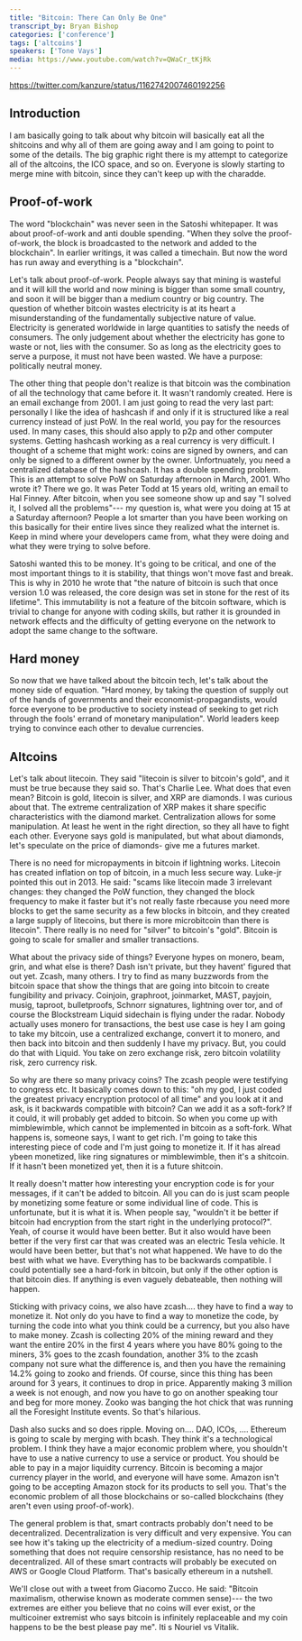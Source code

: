 ```yaml
---
title: "Bitcoin: There Can Only Be One"
transcript_by: Bryan Bishop
categories: ['conference']
tags: ['altcoins']
speakers: ['Tone Vays']
media: https://www.youtube.com/watch?v=QWaCr_tKjRk
---
```

<https://twitter.com/kanzure/status/1162742007460192256>

## Introduction

I am basically going to talk about why bitcoin will basically eat all the shitcoins and why all of them are going away and I am going to point to some of the details. The big graphic right there is my attempt to categorize all of the altcoins, the ICO space, and so on. Everyone is slowly starting to merge mine with bitcoin, since they can't keep up with the charadde.

## Proof-of-work

The word "blockchain" was never seen in the Satoshi whitepaper. It was about proof-of-work and anti double spending. "When they solve the proof-of-work, the block is broadcasted to the network and added to the blockchain". In earlier writings, it was called a timechain. But now the word has run away and everything is a "blockchain".

Let's talk about proof-of-work. People always say that mining is wasteful and it will kill the world and now mining is bigger than some small country, and soon it will be bigger than a medium country or big country. The question of whether bitcoin wastes electricity is at its heart a misunderstanding of the fundamentally subjective nature of value. Electricity is generated worldwide in large quantities to satisfy the needs of consumers. The only judgement about whether the electricity has gone to waste or not, lies with the consumer. So as long as the electricity goes to serve a purpose, it must not have been wasted. We have a purpose: politically neutral money.

The other thing that people don't realize is that bitcoin was the combination of all the technology that came before it. It wasn't randomly created. Here is an email exchange from 2001. I am just going to read the very last part: personally I like the idea of hashcash if and only if it is structured like a real currency instead of just PoW. In the real world, you pay for the resources used. In many cases, this should also apply to p2p and other computer systems. Getting hashcash working as a real currency is very difficult. I thought of a scheme that might work: coins are signed by owners, and can only be signed to a different owner by the owner. Unfortnuately, you need a centralized database of the hashcash. It has a double spending problem. This is an attempt to solve PoW on Saturday afternoon in March, 2001. Who wrote it? There we go. It was Peter Todd at 15 years old, writing an email to Hal Finney. After bitcoin, when you see someone show up and say "I solved it, I solved all the problems"--- my question is, what were you doing at 15 at a Saturday afternoon? People a lot smarter than you have been working on this basically for their entire lives since they realized what the internet is. Keep in mind where your developers came from, what they were doing and what they were trying to solve before.

Satoshi wanted this to be money. It's going to be critical, and one of the most important things to it is stability, that things won't move fast and break. This is why in 2010 he wrote that "the nature of bitcoin is such that once version 1.0 was released, the core design was set in stone for the rest of its lifetime". This immutability is not a feature of the bitcoin software, which is trivial to change for anyone with coding skills, but rather it is grounded in network effects and the difficulty of getting everyone on the network to adopt the same change to the software.

## Hard money

So now that we have talked about the bitcoin tech, let's talk about the money side of equation. "Hard money, by taking the question of supply out of the hands of governments and their economist-propagandists, would force everyone to be productive to society instead of seeking to get rich through the fools' errand of monetary manipulation". World leaders keep trying to convince each other to devalue currencies.

## Altcoins

Let's talk about litecoin. They said "litecoin is silver to bitcoin's gold", and it must be true because they said so. That's Charlie Lee. What does that even mean? Bitcoin is gold, litecoin is silver, and XRP are diamonds. I was curious about that. The extreme centralization of XRP makes it share specific characteristics with the diamond market. Centralization allows for some manipulation. At least he went in the right direction, so they all have to fight each other. Everyone says gold is manipulated, but what about diamonds, let's speculate on the price of diamonds- give me a futures market.

There is no need for micropayments in bitcoin if lightning works. Litecoin has created inflation on top of bitcoin, in a much less secure way. Luke-jr pointed this out in 2013. He said: "scams like litecoin made 3 irrelevant changes: they changed the PoW function, they changed the block frequency to make it faster but it's not really faste rbecause you need more blocks to get the same security as a few blocks in bitcoin, and they created a large supply of litecoins, but there is more microbitcoin than there is litecoin". There really is no need for "silver" to bitcoin's "gold". Bitcoin is going to scale for smaller and smaller transactions.

What about the privacy side of things? Everyone hypes on monero, beam, grin, and what else is there? Dash isn't private, but they havent' figured that out yet. Zcash, many others. I try to find as many buzzwords from the bitcoin space that show the things that are going into bitcoin to create fungibility and privacy. Coinjoin, graphroot, joinmarket, MAST, payjoin, musig, taproot, bulletproofs, Schnorr signatures, lightning over tor, and of course the Blockstream Liquid sidechain is flying under the radar. Nobody actually uses monero for transactions, the best use case is hey I am going to take my bitcoin, use a centralized exchange, convert it to monero, and then back into bitcoin and then suddenly I have my privacy. But, you could do that with Liquid. You take on zero exchange risk, zero bitcoin volatility risk, zero currency risk.

So why are there so many privacy coins? The zcash people were testifying to congress etc. It basically comes down to this: "oh my god, I just coded the greatest privacy encryption protocol of all time" and you look at it and ask, is it backwards compatible with bitcoin? Can we add it as a soft-fork? If it could, it will probably get added to bitcoin. So when you come up with mimblewimble, which cannot be implemented in bitcoin as a soft-fork. What happens is, someone says, I want to get rich. I'm going to take this interesting piece of code and I'm just going to monetize it. If it has alread ybeen monetized, like ring signatures or mimblewimble, then it's a shitcoin. If it hasn't been monetized yet, then it is a future shitcoin.

It really doesn't matter how interesting your encryption code is for your messages, if it can't be added to bitcoin. All you can do is just scam people by monetizing some feature or some individual line of code. This is unfortunate, but it is what it is. When people say, "wouldn't it be better if bitcoin had encryption from the start right in the underlying protocol?". Yeah, of course it would have been better. But it also would have been better if the very first car that was created was an electric Tesla vehicle. It would have been better, but that's not what happened. We have to do the best with what we have. Everything has to be backwards compatible. I could potentially see a hard-fork in bitcoin, but only if the other option is that bitcoin dies. If anything is even vaguely debateable, then nothing will happen.

Sticking with privacy coins, we also have zcash.... they have to find a way to monetize it. Not only do you have to find a way to monetize the code, by turning the code into what you think could be a currency, but you also have to make money. Zcash is collecting 20% of the mining reward and they want the entire 20% in the first 4 years where you have 80% going to the miners, 3% goes to the zcash foundation, another 3% to the zcash company not sure what the difference is, and then you have the remaining 14.2% going to zooko and friends. Of course, since this thing has been around for 3 years, it continues to drop in price. Apparently making 3 million a week is not enough, and now you have to go on another speaking tour and beg for more money. Zooko was banging the hot chick that was running all the Foresight Institute events. So that's hilarious.

Dash also sucks and so does ripple. Moving on.... DAO, ICOs, .... Ethereum is going to scale by merging with bcash. They think it's a technological problem. I think they have a major economic problem where, you shouldn't have to use a native currency to use a service or product. You should be able to pay in a major liquidity currency. Bitcoin is becoming a major currency player in the world, and everyone will have some. Amazon isn't going to be accepting Amazon stock for its products to sell you. That's the economic problem of all those blockchains or so-called blockchains (they aren't even using proof-of-work).

The general problem is that, smart contracts probably don't need to be decentralized. Decentralization is very difficult and very expensive. You can see how it's taking up the electricity of a medium-sized country. Doing something that does not require censorship resistance, has no need to be decentralized. All of these smart contracts will probably be executed on AWS or Google Cloud Platform. That's basically ethereum in a nutshell.

We'll close out with a tweet from Giacomo Zucco. He said: "Bitcoin maximalism, otherwise known as moderate commen sense)--- the two extremes are either you believe that no coins will ever exist, or the multicoiner extremist who says bitcoin is infinitely replaceable and my coin happens to be the best please pay me".  Iti s Nouriel vs Vitalik.


